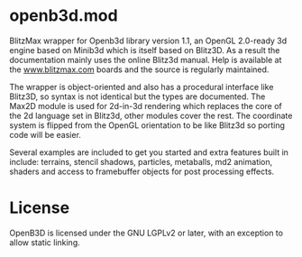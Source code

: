 openb3d.mod
===========

BlitzMax wrapper for Openb3d library version 1.1, an OpenGL 2.0-ready 3d engine based on Minib3d which is itself based on Blitz3D. As a result the documentation mainly uses the online Blitz3d manual. Help is available at the www.blitzmax.com boards and the source is regularly maintained.

The wrapper is object-oriented and also has a procedural interface like Blitz3D, so syntax is not identical but the types are documented. The Max2D module is used for 2d-in-3d rendering which replaces the core of the 2d language set in Blitz3d, other modules cover the rest. The coordinate system is flipped from the OpenGL orientation to be like Blitz3d so porting code will be easier.

Several examples are included to get you started and extra features built in include: terrains, stencil shadows, particles, metaballs, md2 animation, shaders and access to framebuffer objects for post processing effects.

License
=======

OpenB3D is licensed under the GNU LGPLv2 or later, with an exception to allow static linking.

